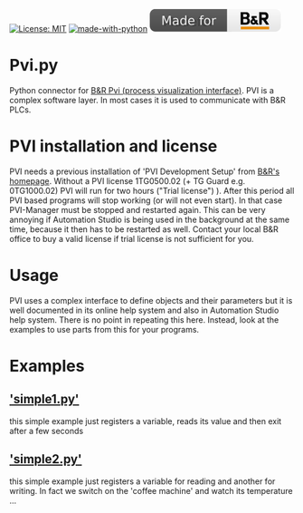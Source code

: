 [![License: MIT](https://img.shields.io/badge/License-MIT-yellow.svg)](https://opensource.org/licenses/MIT)
[![made-with-python](https://img.shields.io/badge/Made%20with-Python-1f425f.svg)](https://www.python.org/)
[![Made For B&R](https://github.com/hilch/BandR-badges/blob/main/Made-For-BrAutomation.svg)](https://www.br-automation.com)

# Pvi.py
Python connector for [B&amp;R Pvi (process visualization interface)](https://www.br-automation.com/en/products/software/automation-software/automation-netpvi/).
PVI is a complex software layer. In most cases it is used to communicate with B&R PLCs.

# PVI installation and license
PVI needs a previous installation of 'PVI Development Setup' from [B&R's homepage](https://www.br-automation.com).
Without a PVI license 1TG0500.02 (+ TG Guard e.g. 0TG1000.02) PVI will run for two hours ("Trial license")
). 
After this period all PVI based programs will stop working (or will not even start).
In that case PVI-Manager must be stopped and restarted again. 
This can be very annoying if Automation Studio is being used in the background at the same time, because it then has to be restarted as well.
Contact your local B&R office to buy a valid license if trial license is not sufficient for you.

# Usage
PVI uses a complex interface to define objects and their parameters but it is well documented
in its online help system and also in Automation Studio help system.
There is no point in repeating this here.
Instead, look at the examples to use parts from this for your programs.

# Examples

## ['simple1.py'](simple1.py)
this simple example just registers a variable, reads its value and then exit after a few seconds

## ['simple2.py'](simple2.py)
this simple example just registers a variable for reading and another for writing. In fact we switch on the 'coffee machine' and watch its temperature ...






